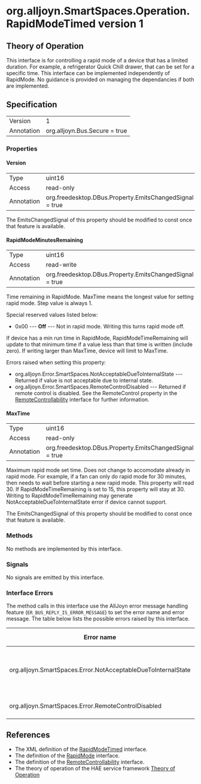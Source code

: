# org.alljoyn.SmartSpaces.Operation.RapidModeTimed version 1

## Theory of Operation

This interface is for controlling a rapid mode of a device that has a limited 
duration.  For example, a refrigerator Quick Chill drawer, that can be set for
a specific time.  This interface can be implemented independently of RapidMode.
No guidance is provided on managing the dependancies if both are implemented.

## Specification

|                       |                                                     |
|-----------------------|-----------------------------------------------------|
| Version               | 1                                                   |
| Annotation            | org.alljoyn.Bus.Secure = true                       |

### Properties

#### Version

|            |                                                                |
|------------|----------------------------------------------------------------|
| Type       | uint16                                                         |
| Access     | read-only                                                      |
| Annotation | org.freedesktop.DBus.Property.EmitsChangedSignal = true        |

The EmitsChangedSignal of this property should be modified to const once that 
feature is available.

#### RapidModeMinutesRemaining

|                  |                                                          |
|------------------|----------------------------------------------------------|
| Type             | uint16                                                   |
| Access           | read-write                                               |
| Annotation       | org.freedesktop.DBus.Property.EmitsChangedSignal = true  |

Time remaining in RapidMode.  MaxTime means the longest value for setting rapid 
mode.  Step value is always 1.

Special reserved values listed below:
  * 0x00 --- **Off** --- Not in rapid mode. Writing this turns rapid mode off.

If device has a min run time in RapidMode, RapidModeTimeRemaining will update to
that minimum time if a value less than that time is written (include zero).
If writing larger than MaxTime, device will limit to MaxTime. 

Errors raised when setting this property:

  * org.alljoyn.Error.SmartSpaces.NotAcceptableDueToInternalState --- Returned
  if value is not acceptable due to internal state.
  * org.alljoyn.Error.SmartSpaces.RemoteControlDisabled --- Returned if remote
control is disabled.  See the RemoteControl property in the 
[RemoteControllability](RemoteControllability-v1)  interface for further information.

#### MaxTime

|                  |                                                          |
|------------------|----------------------------------------------------------|
| Type             | uint16                                                   |
| Access           | read-only                                                |
| Annotation       | org.freedesktop.DBus.Property.EmitsChangedSignal = true  |

Maximum rapid mode set time.  Does not change to accomodate already in rapid 
mode.  For example, if a fan can only do rapid mode for 30 minutes, then needs
to wait before starting a new rapid mode.  This property will read 30.  If 
RapidModeTimeRemaining is set to 15, this property will stay at 30.  Writing to 
RapidModeTimeRemaining may generate NotAcceptableDueToInternalState error if 
device cannot support.

The EmitsChangedSignal of this property should be modified to const once that 
feature is available.

### Methods

No methods are implemented by this interface.

### Signals

No signals are emitted by this interface.

### Interface Errors

The method calls in this interface use the AllJoyn error message handling
feature (`ER_BUS_REPLY_IS_ERROR_MESSAGE`) to set the error name and error
message. The table below lists the possible errors raised by this interface.

| Error name                                                    | Error message                                      |
|---------------------------------------------------------------|----------------------------------------------------|
| org.alljoyn.SmartSpaces.Error.NotAcceptableDueToInternalState | The value is not acceptable due to internal state  |
| org.alljoyn.SmartSpaces.Error.RemoteControlDisabled           | Remote control disabled                            |

## References

* The XML definition of the [RapidModeTimed](RapidModeTimed-v1.xml) interface.
* The definition of the [RapidMode](RapidMode-v1) interface.
* The definition of the [RemoteControllability](/org.alljoyn.SmartSpaces.Operation/RemoteControllability-v1) interface.
* The theory of operation of the HAE service framework [Theory of Operation](/org.alljoyn.SmartSpaces/theory-of-operation-v1)

